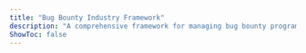 ```yaml
---
title: "Bug Bounty Industry Framework"
description: "A comprehensive framework for managing bug bounty programs"
ShowToc: false
---
```

